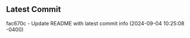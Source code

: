 
## Latest Commit
fac670c - Update README with latest commit info (2024-09-04 10:25:08 -0400) <Yunxi-Zhou>
